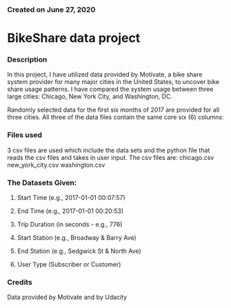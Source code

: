 ### Created on June 27, 2020


# BikeShare data project

### Description
In this project, I have utilized data provided by Motivate, a bike share system provider for many major cities in the United States, to uncover bike share usage patterns. I have compared the system usage between three large cities: Chicago, New York City, and Washington, DC.

Randomly selected data for the first six months of 2017 are provided for all three cities. All three of the data files contain the same core six (6) columns:

### Files used
3 csv files are used which include the data sets and the python file that reads the csv files and takes in user input.
The csv files are:
chicago.csv
new_york_city.csv
washington.csv

### The Datasets Given:

1. Start Time (e.g., 2017-01-01 00:07:57)

2. End Time (e.g., 2017-01-01 00:20:53)

3. Trip Duration (in seconds - e.g., 776)

4. Start Station (e.g., Broadway & Barry Ave)

5. End Station (e.g., Sedgwick St & North Ave)

6. User Type (Subscriber or Customer)

### Credits
Data provided by Motivate and by Udacity

